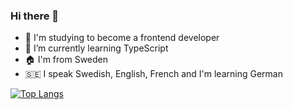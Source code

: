 ### Hi there 👋

- 💬 I'm studying to become a frontend developer
- 🌱 I’m currently learning TypeScript
- 🏠 I'm from Sweden
- 🇸🇪 I speak Swedish, English, French and I'm learning German

[![Top Langs](https://github-readme-stats.vercel.app/api/top-langs/?username=jensengbg-jack-carling&layout=compact)](https://github.com/anuraghazra/github-readme-stats)
